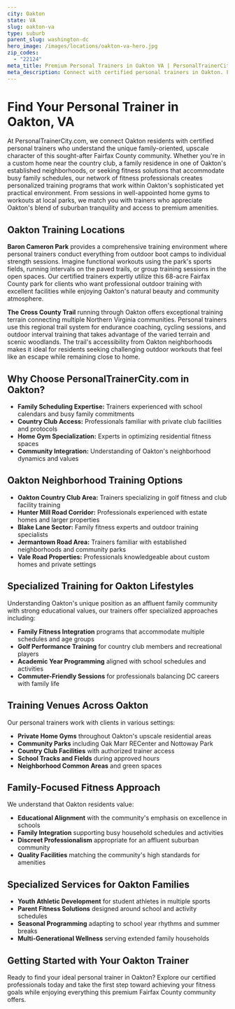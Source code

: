 ```yaml
---
city: Oakton
state: VA
slug: oakton-va
type: suburb
parent_slug: washington-dc
hero_image: /images/locations/oakton-va-hero.jpg
zip_codes:
  - "22124"
meta_title: Premium Personal Trainers in Oakton VA | PersonalTrainerCity.com
meta_description: Connect with certified personal trainers in Oakton. Find fitness coaches for family-focused training, home gym sessions, and outdoor workouts in this affluent Fairfax County community.
---
```


# Find Your Personal Trainer in Oakton, VA

At PersonalTrainerCity.com, we connect Oakton residents with certified personal trainers who understand the unique family-oriented, upscale character of this sought-after Fairfax County community. Whether you're in a custom home near the country club, a family residence in one of Oakton's established neighborhoods, or seeking fitness solutions that accommodate busy family schedules, our network of fitness professionals creates personalized training programs that work within Oakton's sophisticated yet practical environment. From sessions in well-appointed home gyms to workouts at local parks, we match you with trainers who appreciate Oakton's blend of suburban tranquility and access to premium amenities.

## Oakton Training Locations

**Baron Cameron Park** provides a comprehensive training environment where personal trainers conduct everything from outdoor boot camps to individual strength sessions. Imagine functional workouts using the park's sports fields, running intervals on the paved trails, or group training sessions in the open spaces. Our certified trainers expertly utilize this 68-acre Fairfax County park for clients who want professional outdoor training with excellent facilities while enjoying Oakton's natural beauty and community atmosphere.

**The Cross County Trail** running through Oakton offers exceptional training terrain connecting multiple Northern Virginia communities. Personal trainers use this regional trail system for endurance coaching, cycling sessions, and outdoor interval training that takes advantage of the varied terrain and scenic woodlands. The trail's accessibility from Oakton neighborhoods makes it ideal for residents seeking challenging outdoor workouts that feel like an escape while remaining close to home.

## Why Choose PersonalTrainerCity.com in Oakton?

*   **Family Scheduling Expertise:** Trainers experienced with school calendars and busy family commitments
*   **Country Club Access:** Professionals familiar with private club facilities and protocols
*   **Home Gym Specialization:** Experts in optimizing residential fitness spaces
*   **Community Integration:** Understanding of Oakton's neighborhood dynamics and values

## Oakton Neighborhood Training Options

- **Oakton Country Club Area:** Trainers specializing in golf fitness and club facility training
- **Hunter Mill Road Corridor:** Professionals experienced with estate homes and larger properties
- **Blake Lane Sector:** Family fitness experts and outdoor training specialists
- **Jermantown Road Area:** Trainers familiar with established neighborhoods and community parks
- **Vale Road Properties:** Professionals knowledgeable about custom homes and private settings

## Specialized Training for Oakton Lifestyles

Understanding Oakton's unique position as an affluent family community with strong educational values, our trainers offer specialized approaches including:

*   **Family Fitness Integration** programs that accommodate multiple schedules and age groups
*   **Golf Performance Training** for country club members and recreational players
*   **Academic Year Programming** aligned with school schedules and activities
*   **Commuter-Friendly Sessions** for professionals balancing DC careers with family life

## Training Venues Across Oakton

Our personal trainers work with clients in various settings:
- **Private Home Gyms** throughout Oakton's upscale residential areas
- **Community Parks** including Oak Marr RECenter and Nottoway Park
- **Country Club Facilities** with authorized trainer access
- **School Tracks and Fields** during approved hours
- **Neighborhood Common Areas** and green spaces

## Family-Focused Fitness Approach

We understand that Oakton residents value:
- **Educational Alignment** with the community's emphasis on excellence in schools
- **Family Integration** supporting busy household schedules and activities
- **Discreet Professionalism** appropriate for an affluent suburban community
- **Quality Facilities** matching the community's high standards for amenities

## Specialized Services for Oakton Families

*   **Youth Athletic Development** for student athletes in multiple sports
*   **Parent Fitness Solutions** designed around school and activity schedules
*   **Seasonal Programming** adapting to school year rhythms and summer breaks
*   **Multi-Generational Wellness** serving extended family households

## Getting Started with Your Oakton Trainer

Ready to find your ideal personal trainer in Oakton? Explore our certified professionals today and take the first step toward achieving your fitness goals while enjoying everything this premium Fairfax County community offers.
